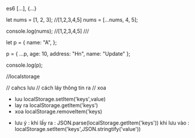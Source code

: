 es6
[...], {...}

let nums = [1, 2, 3]; //[1,2,3,4,5]
nums = [...nums, 4, 5];

console.log(nums); //[1,2,3,4,5]
///

let p = {
name: "A",
};

p = { ...p, age: 10, address: "Hn", name: "Update" };

console.log(p);

//localstorage

// cahcs lưu
// cách láy thông tin ra
// xoa

- luu localStorage.setItem('keys',value)
- lay ra localStorage.getItem('keys')
- xoa localStorage.removeItem('keys)

* lưu ý : khi lấy ra : JSON.parse(localStorage.getItem('keys'))
  khi lưu vào : localStorage.setItem('keys',JSON.stringtify('value'))
